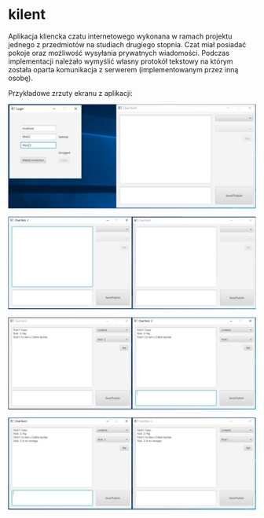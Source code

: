 # kilent

Aplikacja kliencka czatu internetowego wykonana w ramach projektu jednego z przedmiotów na studiach drugiego stopnia. Czat miał posiadać pokoje oraz możliwość wysyłania prywatnych wiadomości. Podczas implementacji należało wymyślić własny protokół tekstowy na którym została oparta komunikacja z serwerem (implementowanym przez inną osobę).

Przykładowe zrzuty ekranu z aplikacji:

![alt text](
        https://github.com/wrobel94/kilent/blob/master/1.JPG
      )


![alt text](
        https://github.com/wrobel94/kilent/blob/master/2.JPG
      )


![alt text](
        https://github.com/wrobel94/kilent/blob/master/3.JPG
      )


![alt text](
        https://github.com/wrobel94/kilent/blob/master/4.JPG
      )
